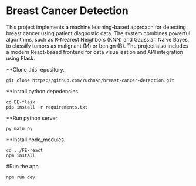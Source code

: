 # Breast Cancer Detection

This project implements a machine learning-based approach for detecting breast cancer using patient diagnostic data. The system combines powerful algorithms, such as K-Nearest Neighbors (KNN) and Gaussian Naive Bayes, to classify tumors as malignant (M) or benign (B). The project also includes a modern React-based frontend for data visualization and API integration using Flask.

**Clone this repository.

```
git clone https://github.com/Yuchnan/breast-cancer-detection.git
```

**Install python depedencies.

```
cd BE-flask
pip install -r requirements.txt
```

**Run python server.

```
py main.py
```

**Install node_modules.

```
cd ../FE-react
npm install
```

#Run the app

```
npm run dev
```
